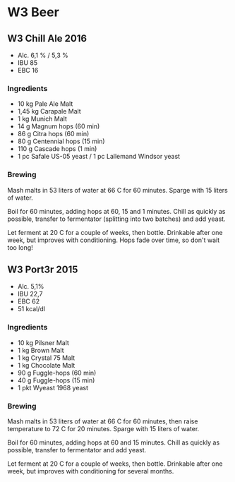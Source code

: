 # W3 Beer

## W3 Chill Ale 2016

* Alc. 6,1 % / 5,3 %
* IBU 85
* EBC 16

### Ingredients

*   10 kg Pale Ale Malt
* 1,45 kg Carapale Malt
*  1 kg Munich Malt
*  14 g Magnum hops (60 min)
*  86 g Citra hops (60 min)
*  80 g Centennial hops (15 min)
* 110 g Cascade hops (1 min)
*  1 pc Safale US-05 yeast / 1 pc Lallemand Windsor yeast


### Brewing

Mash malts in 53 liters of water at 66 C for 60 minutes. Sparge with 15 liters of water.

Boil for 60 minutes, adding hops at 60, 15 and 1 minutes. Chill as quickly as possible, transfer to fermentator (splitting into two batches) and add yeast.

Let ferment at 20 C for a couple of weeks, then bottle. Drinkable after one week, but improves with conditioning. Hops fade over time, so don't wait too long!


## W3 Port3r 2015

* Alc. 5,1%
* IBU 22,7
* EBC 62
* 51 kcal/dl

### Ingredients

* 10 kg Pilsner Malt
*  1 kg Brown Malt
*  1 kg Crystal 75 Malt
*  1 kg Chocolate Malt
* 90 g  Fuggle-hops (60 min)
* 40 g  Fuggle-hops (15 min)
* 1 pkt Wyeast 1968 yeast


### Brewing

Mash malts in 53 liters of water at 66 C for 60 minutes, then raise temperature to 72 C for 20 minutes. Sparge with 15 liters of water.

Boil for 60 minutes, adding hops at 60 and 15 minutes. Chill as quickly as possible, transfer to fermentator and add yeast.

Let ferment at 20 C for a couple of weeks, then bottle. Drinkable after one week, but improves with conditioning for several months.

